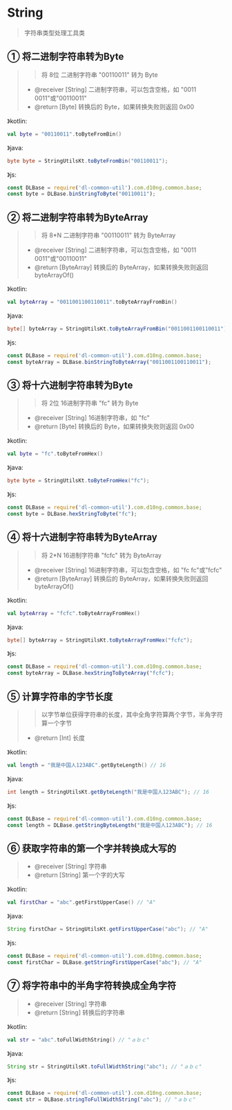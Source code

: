 # String
> 字符串类型处理工具类

## ① 将二进制字符串转为Byte
> > 将 8位 二进制字符串 "00110011" 转为 Byte
> - @receiver [String] 二进制字符串，可以包含空格，如 "0011 0011"或"00110011"
> - @return [Byte] 转换后的 Byte，如果转换失败则返回 0x00

》kotlin:
```kotlin
val byte = "00110011".toByteFromBin()
```
》java:
```java
byte byte = StringUtilsKt.toByteFromBin("00110011");
```
》js:
```js
const DLBase = require('dl-common-util').com.d10ng.common.base;
const byte = DLBase.binStringToByte("00110011");
```

## ② 将二进制字符串转为ByteArray
> > 将 8*N 二进制字符串 "00110011" 转为 ByteArray
> - @receiver [String] 二进制字符串，可以包含空格，如 "0011 0011"或"00110011"
> - @return [ByteArray] 转换后的 ByteArray，如果转换失败则返回 byteArrayOf()

》kotlin:
```kotlin
val byteArray = "0011001100110011".toByteArrayFromBin()
```
》java:
```java
byte[] byteArray = StringUtilsKt.toByteArrayFromBin("0011001100110011");
```
》js:
```js
const DLBase = require('dl-common-util').com.d10ng.common.base;
const byteArray = DLBase.binStringToByteArray("0011001100110011");
```

## ③ 将十六进制字符串转为Byte
> > 将 2位 16进制字符串 "fc" 转为 Byte
> - @receiver [String] 16进制字符串，如 "fc"
> - @return [Byte] 转换后的 Byte，如果转换失败则返回 0x00

》kotlin:
```kotlin
val byte = "fc".toByteFromHex()
```
》java:
```java
byte byte = StringUtilsKt.toByteFromHex("fc");
```
》js:
```js
const DLBase = require('dl-common-util').com.d10ng.common.base;
const byte = DLBase.hexStringToByte("fc");
```

## ④ 将十六进制字符串转为ByteArray
> > 将 2*N 16进制字符串 "fcfc" 转为 ByteArray
> - @receiver [String] 16进制字符串，可以包含空格，如 "fc fc"或"fcfc"
> - @return [ByteArray] 转换后的 ByteArray，如果转换失败则返回 byteArrayOf()

》kotlin:
```kotlin
val byteArray = "fcfc".toByteArrayFromHex()
```
》java:
```java
byte[] byteArray = StringUtilsKt.toByteArrayFromHex("fcfc");
```
》js:
```js
const DLBase = require('dl-common-util').com.d10ng.common.base;
const byteArray = DLBase.hexStringToByteArray("fcfc");
```

## ⑤ 计算字符串的字节长度
> > 以字节单位获得字符串的长度，其中全角字符算两个字节，半角字符算一个字节
> - @return [Int] 长度

》kotlin:
```kotlin
val length = "我是中国人123ABC".getByteLength() // 16
```
》java:
```java
int length = StringUtilsKt.getByteLength("我是中国人123ABC"); // 16
```
》js:
```js
const DLBase = require('dl-common-util').com.d10ng.common.base;
const length = DLBase.getStringByteLength("我是中国人123ABC"); // 16
```

## ⑥ 获取字符串的第一个字并转换成大写的
> - @receiver [String] 字符串
> - @return [String] 第一个字的大写

》kotlin:
```kotlin
val firstChar = "abc".getFirstUpperCase() // "A"
```
》java:
```java
String firstChar = StringUtilsKt.getFirstUpperCase("abc"); // "A"
```
》js:
```js
const DLBase = require('dl-common-util').com.d10ng.common.base;
const firstChar = DLBase.getStringFirstUpperCase("abc"); // "A"
```

## ⑦ 将字符串中的半角字符转换成全角字符
> - @receiver [String] 字符串
> - @return [String] 转换后的字符串

》kotlin:
```kotlin
val str = "abc".toFullWidthString() // "ａｂｃ"
```
》java:
```java
String str = StringUtilsKt.toFullWidthString("abc"); // "ａｂｃ"
```
》js:
```js
const DLBase = require('dl-common-util').com.d10ng.common.base;
const str = DLBase.stringToFullWidthString("abc"); // "ａｂｃ"
```